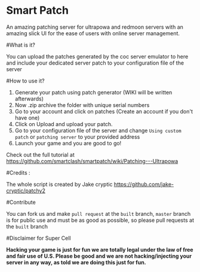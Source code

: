 # Smart Patch
An amazing patching server for ultrapowa and redmoon servers with an amazing slick UI for the ease of users with online server management.

#What is it?

You can upload the patches generated by the coc server emulator to here and include your dedicated server patch to your configuration file of the server

#How to use it?

1. Generate your patch using patch generator (WIKI will be written afterwards)
2. Now .zip archive the folder with unique serial numbers
3. Go to your account and click on patches (Create an account if you don't have one)
4. Click on Upload and upload your patch.
5. Go to your configuration file of the server and change `Using custom patch` or `patching server` to your provided address
6. Launch your game and you are good to go!

Check out the full tutorial at https://github.com/smartclash/smartpatch/wiki/Patching---Ultrapowa

#Credits : 

The whole script is created by Jake cryptic https://github.com/jake-cryptic/patchy2

#Contribute

You can fork us and make `pull request` at the `built` branch, `master` branch is for public use and must be as good as possible, so please pull requests at the `built` branch

#Disclaimer for Super Cell

**Hacking your game is just for fun we are totally legal under the law of free and fair use of U.S. Please be good and we are not hacking/injecting your server in any way, as told we are doing this just for fun.** 
